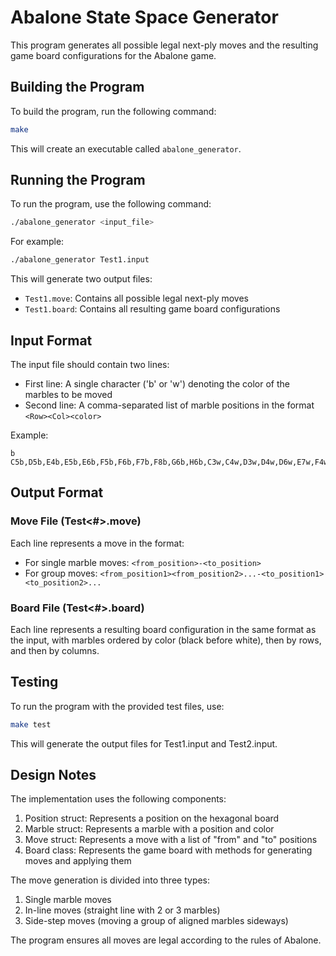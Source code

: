 # Abalone State Space Generator

This program generates all possible legal next-ply moves and the resulting game board configurations for the Abalone game.

## Building the Program

To build the program, run the following command:

```bash
make
```

This will create an executable called `abalone_generator`.

## Running the Program

To run the program, use the following command:

```bash
./abalone_generator <input_file>
```

For example:

```bash
./abalone_generator Test1.input
```

This will generate two output files:
- `Test1.move`: Contains all possible legal next-ply moves
- `Test1.board`: Contains all resulting game board configurations

## Input Format

The input file should contain two lines:
- First line: A single character ('b' or 'w') denoting the color of the marbles to be moved
- Second line: A comma-separated list of marble positions in the format `<Row><Col><color>`

Example:
```
b
C5b,D5b,E4b,E5b,E6b,F5b,F6b,F7b,F8b,G6b,H6b,C3w,C4w,D3w,D4w,D6w,E7w,F4w,G5w,G7w,G8w,G9w,H7w,H8w,H9w
```

## Output Format

### Move File (Test<#>.move)

Each line represents a move in the format:
- For single marble moves: `<from_position>-<to_position>`
- For group moves: `<from_position1><from_position2>...-<to_position1><to_position2>...`

### Board File (Test<#>.board)

Each line represents a resulting board configuration in the same format as the input, with marbles ordered by color (black before white), then by rows, and then by columns.

## Testing

To run the program with the provided test files, use:

```bash
make test
```

This will generate the output files for Test1.input and Test2.input.

## Design Notes

The implementation uses the following components:

1. Position struct: Represents a position on the hexagonal board
2. Marble struct: Represents a marble with a position and color
3. Move struct: Represents a move with a list of "from" and "to" positions
4. Board class: Represents the game board with methods for generating moves and applying them

The move generation is divided into three types:
1. Single marble moves
2. In-line moves (straight line with 2 or 3 marbles)
3. Side-step moves (moving a group of aligned marbles sideways)

The program ensures all moves are legal according to the rules of Abalone.
